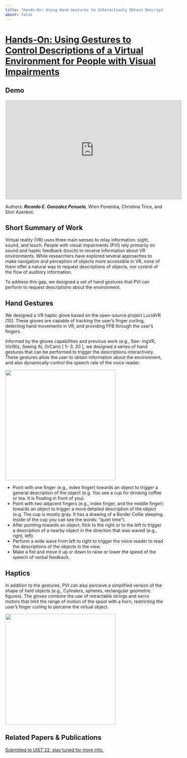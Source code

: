```yaml
---
title: "Hands-On: Using Hand Gestures to Interactively Obtain Descriptions in a VR Environment"
about: false
---
```

# [Hands-On: Using Gestures to Control Descriptions of a Virtual Environment for People with Visual Impairments](https://drive.google.com/file/d/1xyjGv0lWaBrHa0mP0Y3oi1QJyDNfttGG/view?usp=sharing)


## Demo

<iframe class= "demo_video" width="560" height="315" src="https://www.youtube.com/embed/uTJXJC7JgeE" title="YouTube video player" frameborder="0" allow="accelerometer; autoplay; clipboard-write; encrypted-media; gyroscope; picture-in-picture" allowfullscreen></iframe>

Authors: ***Ricardo E. Gonzalez Penuela***, Wren Poremba, Christina Trice, and Shiri Azenkot.

## Short Summary of Work
Virtual reality (VR) uses three main senses to relay information: sight, sound, and touch. People with visual impairments (PVI) rely primarily on sound and haptic feedback (touch) to receive information about VR environments. While researchers have explored several approaches to make navigation and perception of objects more accessible in VR, none of them offer a natural way to request descriptions of objects, nor control of the flow of auditory information. 

To address this gap, we designed a set of hand gestures that
PVI can perform to request descriptions about the environment.
## Hand Gestures

We designed a VR haptic glove based on the open-source project
LucidVR [10]. These gloves are capable of tracking the user’s finger curling, detecting hand movements in VR, and providing FFB
through the user’s fingers.

Informed by the gloves capabilities and previous work (e.g., See-
ingVR, VizWiz, Seeing AI, OrCam) [ 1– 3, 20 ], we designed a series
of hand gestures that can be performed to trigger the descriptions
interactively. These gestures allow the user to obtain information
about the environment, and also dynamically control the speech
rate of the voice reader.

<img  class="demo-video" height="350" src ="https://rgonzalezp.github.io/src/assets/img/hands-on/figuregesturev4.jpg"/>

- Point with one finger (e.g., index finger) towards an object
to trigger a general description of the object (e.g. You see a
cup for drinking coffee or tea. It is floating in front of you).
- Point with two adjacent fingers (e.g., index finger, and the
middle finger) towards an object to trigger a more detailed
description of the object (e.g. The cup is mostly gray. It has
a drawing of a Border Collie sleeping. Inside of the cup you
can see the words: “quiet time”).
- After pointing towards an object, flick to the right or to the
left to trigger a description of a nearby object in the direction
that was waved (e.g., right, left).
- Perform a wide wave from left to right to trigger the voice
reader to read the descriptions of the objects in the view.
- Make a fist and move it up or down to raise or lower the
speed of the speech of verbal feedback.

## Haptics

In addition to the gestures, PVI can also perceive a simplified
version of the shape of held objects (e.g., Cylinders, spheres, rectangular geometric figures). The gloves combine the use of retractable strings and servo motors that limit the range of motion of the spool with a horn, restricting the user’s finger curling to perceive the virtual object.

<img  class="demo-video" height="350" src ="https://rgonzalezp.github.io/src/assets/img/hands-on/figuretactileperceptionwoborderv4.jpg"/>

## Related Papers & Publications

[Submitted to UIST'22, stay tuned for more info.]()
